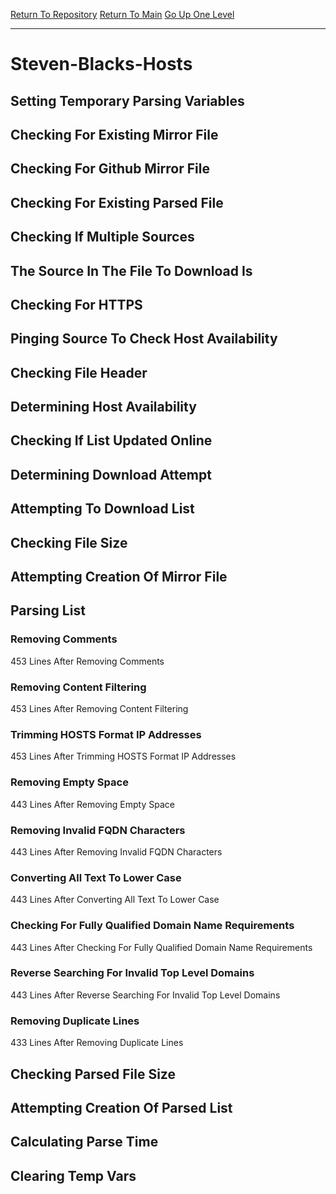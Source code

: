 [Return To Repository](https://github.com/deathbybandaid/piholeparser/)
[Return To Main](https://github.com/deathbybandaid/piholeparser/blob/master/RecentRunLogs/Mainlog.md)
[Go Up One Level](https://github.com/deathbybandaid/piholeparser/blob/master/RecentRunLogs/TopLevelScripts/30-Processing-Blacklists.md)
____________________________________
# Steven-Blacks-Hosts
## Setting Temporary Parsing Variables
## Checking For Existing Mirror File
## Checking For Github Mirror File
## Checking For Existing Parsed File
## Checking If Multiple Sources
## The Source In The File To Download Is
## Checking For HTTPS
## Pinging Source To Check Host Availability
## Checking File Header
## Determining Host Availability
## Checking If List Updated Online
## Determining Download Attempt
## Attempting To Download List
## Checking File Size
## Attempting Creation Of Mirror File
## Parsing List
### Removing Comments
453 Lines After Removing Comments
### Removing Content Filtering
453 Lines After Removing Content Filtering
### Trimming HOSTS Format IP Addresses
453 Lines After Trimming HOSTS Format IP Addresses
### Removing Empty Space
443 Lines After Removing Empty Space
### Removing Invalid FQDN Characters
443 Lines After Removing Invalid FQDN Characters
### Converting All Text To Lower Case
443 Lines After Converting All Text To Lower Case
### Checking For Fully Qualified Domain Name Requirements
443 Lines After Checking For Fully Qualified Domain Name Requirements
### Reverse Searching For Invalid Top Level Domains
443 Lines After Reverse Searching For Invalid Top Level Domains
### Removing Duplicate Lines
433 Lines After Removing Duplicate Lines
## Checking Parsed File Size
## Attempting Creation Of Parsed List
## Calculating Parse Time
## Clearing Temp Vars
